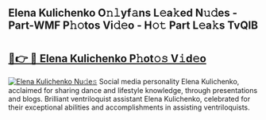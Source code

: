 ## Elena Kulichenko O𝚗𝚕yf𝚊ns L𝚎a𝚔ed N𝚞𝚍es - Part-WMF P𝚑𝚘tos Vi𝚍𝚎o - H𝚘𝚝 Part L𝚎a𝚔s TvQlB

# <h2><a href="http://kfdb31.oniu.top/?m=Elena+Kulichenko">🔗👉 🔴 Elena Kulichenko P𝚑ot𝚘𝚜 V𝚒d𝚎o</a></h2>

[![Elena Kulichenko Nu𝚍e𝚜](https://i.imgur.com/0qMVB7G.gif)](http://kfdb31.oniu.top/?m=Elena+Kulichenko)
Social media personality Elena Kulichenko, acclaimed for sharing dance and lifestyle knowledge, through presentations and blogs. Brilliant ventriloquist assistant Elena Kulichenko, celebrated for their exceptional abilities and accomplishments in assisting ventriloquists.  

